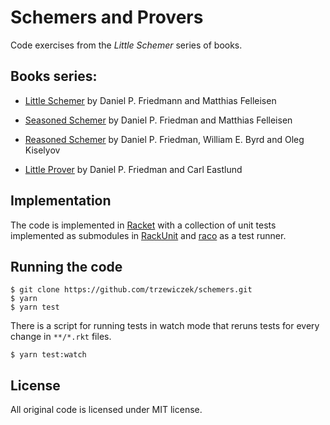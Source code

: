 # Schemers and Provers

Code exercises from the *Little Schemer* series of books. 


## Books series:

 * [Little Schemer](https://mitpress.mit.edu/books/little-schemer)
   by Daniel P. Friedmann and Matthias Felleisen

 * [Seasoned Schemer](https://mitpress.mit.edu/books/seasoned-schemer)
   by Daniel P. Friedman and Matthias Felleisen

 * [Reasoned Schemer](https://mitpress.mit.edu/books/reasoned-schemer)
   by Daniel P. Friedman, William E. Byrd and Oleg Kiselyov

 * [Little Prover](https://mitpress.mit.edu/books/little-prover)
   by Daniel P. Friedman and Carl Eastlund


## Implementation

The code is implemented in [Racket](https://racket-lang.org/) with 
a collection of unit tests implemented as submodules in
[RackUnit](https://docs.racket-lang.org/rackunit/) and
[raco](https://docs.racket-lang.org/raco) as a test runner. 


## Running the code

```{bash}
$ git clone https://github.com/trzewiczek/schemers.git
$ yarn
$ yarn test
```

There is a script for running tests in watch mode that reruns tests for
every change in `**/*.rkt` files. 

```{bash}
$ yarn test:watch
```

## License

All original code is licensed under MIT license. 


